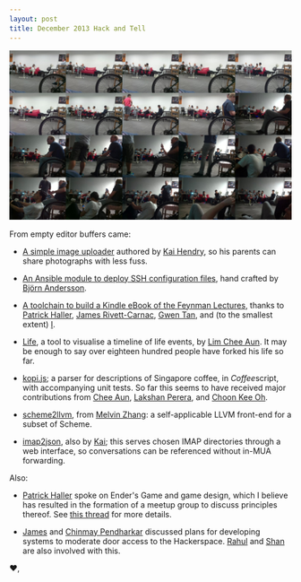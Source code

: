 ```yaml
---
layout: post
title: December 2013 Hack and Tell
---
```


<img src="/assets/images/cam.jpg" alt="Images from the sPICAM">

From empty editor buffers came:

  - [A simple image uploader](http://up.dabase.com/) authored by [Kai
    Hendry](https://github.com/kaihendry), so his parents can share
    photographs with less fuss.

  - [An Ansible module to deploy SSH configuration
    files](https://github.com/gaqzi/ansible-ssh-config), hand crafted by
    [Björn Andersson](https://github.com/gaqzi). 

  - [A toolchain to build a Kindle eBook of the Feynman
    Lectures](https://github.com/fmap/flp.mobi), thanks to [Patrick
    Haller](https://github.com/patrickhaller), [James
    Rivett-Carnac](https://github.com/yarbelk), [Gwen
    Tan](https://github.com/gwendolynregina), and (to the smallest
    extent) [I](https://github.com/fmap).

  - [Life](https://github.com/cheeaun/life), a tool to visualise
    a timeline of life events, by [Lim Chee
    Aun](https://github.com/cheeaun). It may be enough to say over
    eighteen hundred people have forked his life so far.

  - [kopi.js](https://github.com/KopiJS/kopi.js); a parser for
    descriptions of Singapore coffee, in *Coffee*script, with
    accompanying unit tests. So far this seems to have received major
    contributions from [Chee Aun](https://github.com/cheeaun), [Lakshan
    Perera](https://github.com/laktek), and 
    [Choon Kee Oh](https://github.com/soulofpeace).
  
  - [scheme2llvm](https://github.com/melvinzhang/scheme2llvm), from
    [Melvin Zhang](https://github.com/melvinzhang): a self-applicable
    LLVM front-end for a subset of Scheme.
    
  - [imap2json](https://github.com/kaihendry/imap2json), also by
    [Kai](https://github.com/kaihendry); this serves chosen IMAP
    directories through a web interface, so conversations can be
    referenced without in-MUA forwarding.

Also:

  - [Patrick Haller](https://github.com/patrickhaller) spoke on Ender's
    Game and game design, which I believe has resulted in the formation
    of a meetup group to discuss principles thereof. See [this
    thread](https://groups.google.com/d/msg/hackerspacesg/l4tY_ww_FcU/MHRNnoR4OL0J)
    for more details.

  - [James](https://github.com/yarbelk) and [Chinmay Pendharkar](https://github.com/notthetup)
    discussed plans for developing systems to moderate door access to
    the Hackerspace. [Rahul](https://github.com/rahulg) and
    [Shan](https://github.com/shannietron) are also involved with this.

♥, 

